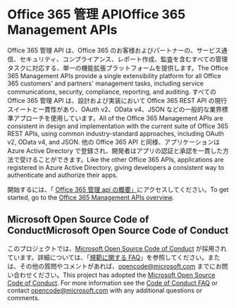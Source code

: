 # <a name="office-365-management-apis"></a><span data-ttu-id="036ca-101">Office 365 管理 API</span><span class="sxs-lookup"><span data-stu-id="036ca-101">Office 365 Management APIs</span></span>

<span data-ttu-id="036ca-102">Office 365 管理 API は、Office 365 のお客様およびパートナーの、サービス通信、セキュリティ、コンプライアンス、レポート作成、監査を含むすべての管理タスクに対応する、単一の機能拡張プラットフォームを提供します。</span><span class="sxs-lookup"><span data-stu-id="036ca-102">The Office 365 Management APIs provide a single extensibility platform for all Office 365 customers' and partners' management tasks, including service communications, security, compliance, reporting, and auditing.</span></span> <span data-ttu-id="036ca-103">すべての Office 365 管理 API は、設計および実装において Office 365 REST API の現行スイートと一貫性があり、OAuth v2、OData v4、JSON などの一般的な業界標準アプローチを使用しています。</span><span class="sxs-lookup"><span data-stu-id="036ca-103">All of the Office 365 Management APIs are consistent in design and implementation with the current suite of Office 365 REST APIs, using common industry-standard approaches, including OAuth v2, OData v4, and JSON.</span></span> <span data-ttu-id="036ca-104">他の Office 365 API と同様、アプリケーションは Azure Active Directory で登録され、開発者はアプリの認証と承認を一貫した方法で受けることができます。</span><span class="sxs-lookup"><span data-stu-id="036ca-104">Like the other Office 365 APIs, applications are registered in Azure Active Directory, giving developers a consistent way to authenticate and authorize their apps.</span></span>

<span data-ttu-id="036ca-105">開始するには、「 [Office 365 管理 api の概要」](https://docs.microsoft.com/en-us/office/office-365-management-api/office-365-management-apis-overview)にアクセスしてください。</span><span class="sxs-lookup"><span data-stu-id="036ca-105">To get started, go to the [Office 365 Management APIs overview](https://docs.microsoft.com/en-us/office/office-365-management-api/office-365-management-apis-overview).</span></span>



## <a name="microsoft-open-source-code-of-conduct"></a><span data-ttu-id="036ca-106">Microsoft Open Source Code of Conduct</span><span class="sxs-lookup"><span data-stu-id="036ca-106">Microsoft Open Source Code of Conduct</span></span>
<span data-ttu-id="036ca-p102">このプロジェクトでは、[Microsoft Open Source Code of Conduct](https://opensource.microsoft.com/codeofconduct/) が採用されています。詳細については、「[規範に関する FAQ](https://opensource.microsoft.com/codeofconduct/faq/)」を参照してください。または、その他の質問やコメントがあれば、[opencode@microsoft.com](mailto:opencode@microsoft.com) までにお問い合わせください。</span><span class="sxs-lookup"><span data-stu-id="036ca-p102">This project has adopted the [Microsoft Open Source Code of Conduct](https://opensource.microsoft.com/codeofconduct/). For more information see the [Code of Conduct FAQ](https://opensource.microsoft.com/codeofconduct/faq/) or contact [opencode@microsoft.com](mailto:opencode@microsoft.com) with any additional questions or comments.</span></span>